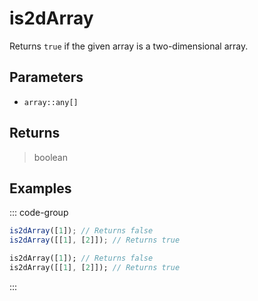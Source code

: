 # is2dArray <Lang dart js />

Returns `true` if the given array is a two-dimensional array.

## Parameters

- `array::any[]`

## Returns

> boolean

## Examples

::: code-group

```javascript [JavaScript]
is2dArray([1]); // Returns false
is2dArray([[1], [2]]); // Returns true
```

```dart [Dart]
is2dArray([1]); // Returns false
is2dArray([[1], [2]]); // Returns true
```

:::
